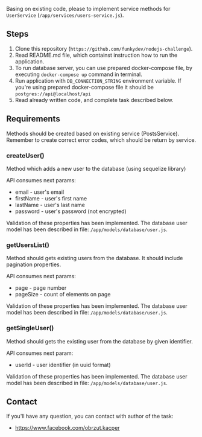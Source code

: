 Basing on existing code, please to implement service methods for `UserService` (`/app/services/users-service.js`).

## Steps

1. Clone this repository (`https://github.com/funkydev/nodejs-challenge`).
2. Read README.md file, which containst instruction how to run the application.
3. To run database server, you can use prepared docker-compose file, by executing `docker-compose up` command in terminal. 
4. Run application with `DB_CONNECTION_STRING` environment variable. If you're using prepared docker-compose file it should be `postgres://api@localhost/api`
5. Read already written code, and complete task described below.

## Requirements

Methods should be created based on existing service (PostsService).
Remember to create correct error codes, which should be return by service.

### createUser()

Method which adds a new user to the database (using sequelize library)

API consumes next params:
- email - user's email
- firstName - user's first name
- lastName - user's last name
- password - user's password (not encrypted)

Validation of these properties has been implemented.
The database user model has been described in file: `/app/models/database/user.js`.


### getUsersList()

Method should gets existing users from the database. It should include pagination properties.

API consumes next params:
- page - page number
- pageSize - count of elements on page

Validation of these properties has been implemented.
The database user model has been described in file: `/app/models/database/user.js`.


### getSingleUser()

Method should gets the existing user from the database by given identifier.

API consumes next param:
- userId - user identifier (in uuid format)

Validation of these properties has been implemented.
The database user model has been described in file: `/app/models/database/user.js`.

## Contact

If you'll have any question, you can contact with author of the task:
- https://www.facebook.com/obrzut.kacper
